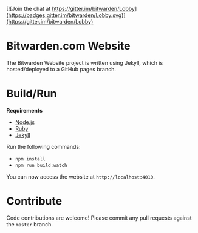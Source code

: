[![Join the chat at https://gitter.im/bitwarden/Lobby](https://badges.gitter.im/bitwarden/Lobby.svg)](https://gitter.im/bitwarden/Lobby)

# Bitwarden.com Website

The Bitwarden Website project is written using Jekyll, which is hosted/deployed to a GitHub pages branch.

# Build/Run

**Requirements**

- [Node.js](https://nodejs.org)
- [Ruby](https://www.ruby-lang.org/)
- [Jekyll](https://jekyllrb.com/)

Run the following commands:
- `npm install`
- `npm run build:watch`

You can now access the website at `http://localhost:4010`.

# Contribute

Code contributions are welcome! Please commit any pull requests against the `master` branch.
